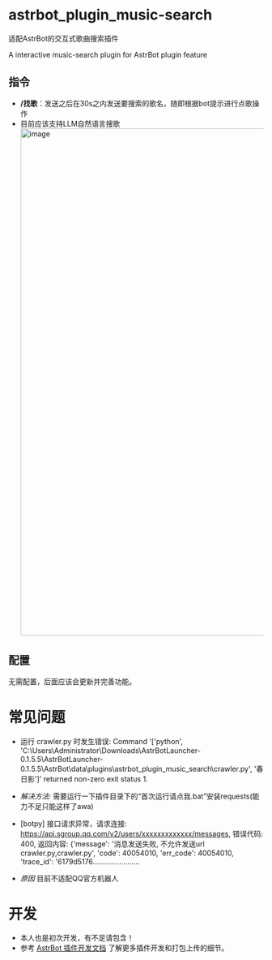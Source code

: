 # astrbot_plugin_music-search

适配AstrBot的交互式歌曲搜索插件

A interactive music-search plugin for AstrBot plugin feature

## 指令

- **/找歌**：发送之后在30s之内发送要搜索的歌名，随即根据bot提示进行点歌操作
- 目前应该支持LLM自然语言搜歌
   <img width="1000" alt="image" src="https://github.com/Hazellol/vivo-50/blob/main/QQ20250212-034321.png">

## 配置

无需配置，后面应该会更新并完善功能。

# 常见问题
- 运行 crawler.py 时发生错误: Command '['python', 'C:\Users\Administrator\Downloads\AstrBotLauncher-0.1.5.5\AstrBotLauncher-0.1.5.5\AstrBot\data\plugins\astrbot_plugin_music_search\crawler.py', '春日影']' returned non-zero exit status 1.

- *解决方法:* 需要运行一下插件目录下的“首次运行请点我.bat”安装requests(能力不足只能这样了awa)

- [botpy] 接口请求异常，请求连接: https://api.sgroup.qq.com/v2/users/xxxxxxxxxxxxx/messages, 错误代码: 400, 返回内容: {'message': '消息发送失败, 不允许发送url crawler.py,crawler.py', 'code': 40054010, 'err_code': 40054010, 'trace_id': '6179d5176.......................

- *原因* 目前不适配QQ官方机器人
# 开发

- 本人也是初次开发，有不足请包含！
- 参考 [AstrBot 插件开发文档](https://astrbot.soulter.top/dev/plugin.html) 了解更多插件开发和打包上传的细节。
